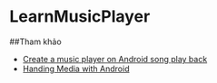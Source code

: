 # LearnMusicPlayer

##Tham khảo
+ [Create a music player on Android song play back](http://code.tutsplus.com/tutorials/create-a-music-player-on-android-song-playback--mobile-22778)
+ [Handing Media with Android](http://www.vogella.com/tutorials/AndroidMedia/article.html)
